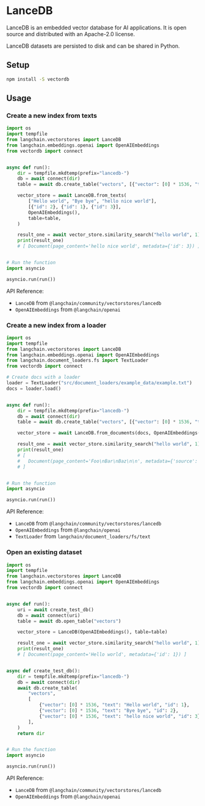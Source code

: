 # LanceDB

LanceDB is an embedded vector database for AI applications. It is open source and distributed with an Apache-2.0 license.

LanceDB datasets are persisted to disk and can be shared in Python.

## Setup

```bash
npm install -S vectordb
```

## Usage

### Create a new index from texts

```python
import os
import tempfile
from langchain.vectorstores import LanceDB
from langchain.embeddings.openai import OpenAIEmbeddings
from vectordb import connect


async def run():
    dir = tempfile.mkdtemp(prefix="lancedb-")
    db = await connect(dir)
    table = await db.create_table("vectors", [{"vector": [0] * 1536, "text": "sample", "id": 1}])

    vector_store = await LanceDB.from_texts(
        ["Hello world", "Bye bye", "hello nice world"],
        [{"id": 2}, {"id": 1}, {"id": 3}],
        OpenAIEmbeddings(),
        table=table,
    )

    result_one = await vector_store.similarity_search("hello world", 1)
    print(result_one)
    # [ Document(page_content='hello nice world', metadata={'id': 3}) ]


# Run the function
import asyncio

asyncio.run(run())
```

API Reference:

- `LanceDB` from `@langchain/community/vectorstores/lancedb`
- `OpenAIEmbeddings` from `@langchain/openai`

### Create a new index from a loader

```python
import os
import tempfile
from langchain.vectorstores import LanceDB
from langchain.embeddings.openai import OpenAIEmbeddings
from langchain.document_loaders.fs import TextLoader
from vectordb import connect

# Create docs with a loader
loader = TextLoader("src/document_loaders/example_data/example.txt")
docs = loader.load()


async def run():
    dir = tempfile.mkdtemp(prefix="lancedb-")
    db = await connect(dir)
    table = await db.create_table("vectors", [{"vector": [0] * 1536, "text": "sample", "source": "a"}])

    vector_store = await LanceDB.from_documents(docs, OpenAIEmbeddings(), table=table)

    result_one = await vector_store.similarity_search("hello world", 1)
    print(result_one)
    # [
    #   Document(page_content='Foo\nBar\nBaz\n\n', metadata={'source': 'src/document_loaders/example_data/example.txt'})
    # ]


# Run the function
import asyncio

asyncio.run(run())
```

API Reference:

- `LanceDB` from `@langchain/community/vectorstores/lancedb`
- `OpenAIEmbeddings` from `@langchain/openai`
- `TextLoader` from `langchain/document_loaders/fs/text`

### Open an existing dataset

```python
import os
import tempfile
from langchain.vectorstores import LanceDB
from langchain.embeddings.openai import OpenAIEmbeddings
from vectordb import connect


async def run():
    uri = await create_test_db()
    db = await connect(uri)
    table = await db.open_table("vectors")

    vector_store = LanceDB(OpenAIEmbeddings(), table=table)

    result_one = await vector_store.similarity_search("hello world", 1)
    print(result_one)
    # [ Document(page_content='Hello world', metadata={'id': 1}) ]


async def create_test_db():
    dir = tempfile.mkdtemp(prefix="lancedb-")
    db = await connect(dir)
    await db.create_table(
        "vectors",
        [
            {"vector": [0] * 1536, "text": "Hello world", "id": 1},
            {"vector": [0] * 1536, "text": "Bye bye", "id": 2},
            {"vector": [0] * 1536, "text": "hello nice world", "id": 3},
        ],
    )
    return dir


# Run the function
import asyncio

asyncio.run(run())
```

API Reference:

- `LanceDB` from `@langchain/community/vectorstores/lancedb`
- `OpenAIEmbeddings` from `@langchain/openai`
